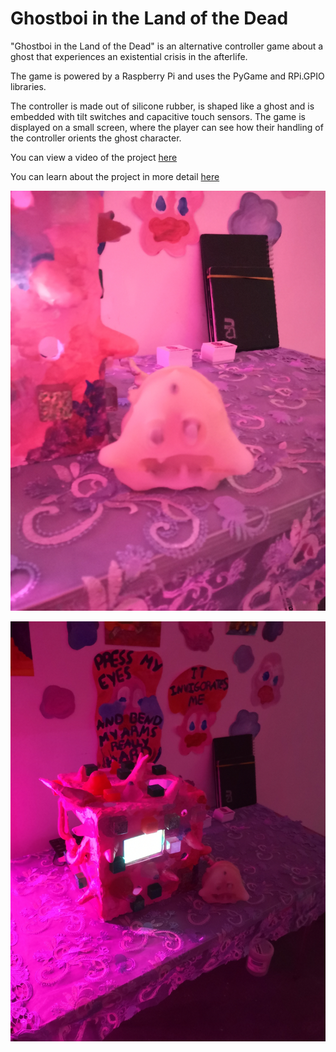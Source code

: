 # Ghostboi in the Land of the Dead
"Ghostboi in the Land of the Dead" is an alternative controller game about a ghost that experiences an existential crisis in the afterlife.

The game is powered by a Raspberry Pi and uses the PyGame and RPi.GPIO libraries. 

The controller is made out of silicone rubber, is shaped like a ghost and is embedded with tilt switches and capacitive touch sensors. The game is displayed on a small screen, where the player can see how their handling of the controller orients the ghost character. 

You can view a video of the project [here](https://www.youtube.com/watch?v=CKJWw5DyMUo)

You can learn about the project in more detail [here](https://juliamakivic.com/Games-Interactive/Ghostboi-in-the-Land-of-the-Dead-Part-3)

![A close up of the rubber controller. It is pink and shaped like a ghost.](https://github.com/jmakivic/Ghostboi/blob/master/ghost2.jpg)

![A view of the enclosure for the game. It holds a small screen. It is pink and cube-shaped with many strange sparkly tendril protruding from it. ](https://github.com/jmakivic/Ghostboi/blob/master/ghost1.jpg)






